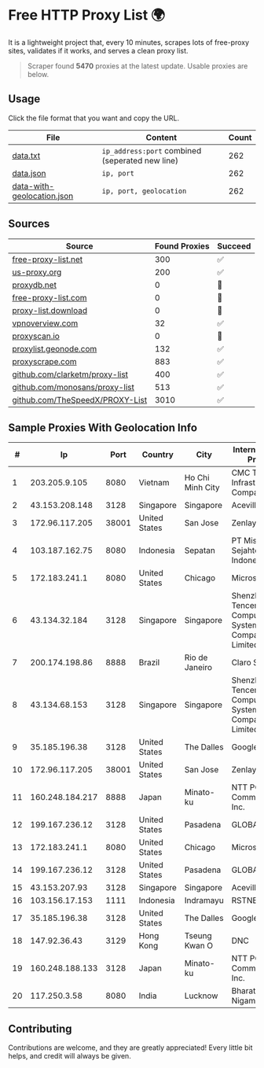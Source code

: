 
# Free HTTP Proxy List 🌍

It is a lightweight project that, every 10 minutes, scrapes lots of free-proxy sites, validates if it works, and serves a clean proxy list.


> Scraper found **5470** proxies at the latest update. Usable proxies are below.

## Usage

Click the file format that you want and copy the URL.


|File|Content|Count|
|----|-------|-----|
|[data.txt](https://raw.githubusercontent.com/themiralay/Proxy-List-World/master/data.txt)|`ip_address:port` combined (seperated new line)|262|
|[data.json](https://raw.githubusercontent.com/themiralay/Proxy-List-World/master/data.json)|`ip, port`|262|
|[data-with-geolocation.json](https://raw.githubusercontent.com/themiralay/Proxy-List-World/master/data-with-geolocation.json)|`ip, port, geolocation`|262|

## Sources

|Source|Found Proxies|Succeed|
|------|-------------|-------|
|[free-proxy-list.net](https://free-proxy-list.net)|300|✅|
|[us-proxy.org](https://www.us-proxy.org)|200|✅|
|[proxydb.net](http://proxydb.net)|0|🚫|
|[free-proxy-list.com](https://free-proxy-list.com/?page=&port=&type%5B%5D=http&type%5B%5D=https&up_time=0&search=Search)|0|🚫|
|[proxy-list.download](https://www.proxy-list.download/HTTP)|0|🚫|
|[vpnoverview.com](https://vpnoverview.com/privacy/anonymous-browsing/free-proxy-servers)|32|✅|
|[proxyscan.io](https://www.proxyscan.io)|0|🚫|
|[proxylist.geonode.com](https://proxylist.geonode.com/api/proxy-list?limit=300&page=1&sort_by=lastChecked&sort_type=desc&protocols=http,https)|132|✅|
|[proxyscrape.com](https://api.proxyscrape.com/v2/?request=displayproxies&protocol=http&timeout=10000&country=all&ssl=all&anonymity=all)|883|✅|
|[github.com/clarketm/proxy-list](https://raw.githubusercontent.com/clarketm/proxy-list/master/proxy-list-raw.txt)|400|✅|
|[github.com/monosans/proxy-list](https://raw.githubusercontent.com/monosans/proxy-list/main/proxies/http.txt)|513|✅|
|[github.com/TheSpeedX/PROXY-List](https://raw.githubusercontent.com/TheSpeedX/PROXY-List/master/http.txt)|3010|✅|


## Sample Proxies With Geolocation Info

|#|Ip|Port|Country|City|Internet Service Provider|
|-|--|----|-------|----|-------------------------|
|1|203.205.9.105|8080|Vietnam|Ho Chi Minh City|CMC Telecom Infrastructure Company|
|2|43.153.208.148|3128|Singapore|Singapore|Aceville Pte.ltd|
|3|172.96.117.205|38001|United States|San Jose|Zenlayer Inc|
|4|103.187.162.75|8080|Indonesia|Sepatan|PT Misqot Sejahtera Indonesia|
|5|172.183.241.1|8080|United States|Chicago|Microsoft|
|6|43.134.32.184|3128|Singapore|Singapore|Shenzhen Tencent Computer Systems Company Limited|
|7|200.174.198.86|8888|Brazil|Rio de Janeiro|Claro S.A|
|8|43.134.68.153|3128|Singapore|Singapore|Shenzhen Tencent Computer Systems Company Limited|
|9|35.185.196.38|3128|United States|The Dalles|Google LLC|
|10|172.96.117.205|38001|United States|San Jose|Zenlayer Inc|
|11|160.248.184.217|8888|Japan|Minato-ku|NTT PC Communications, Inc.|
|12|199.167.236.12|3128|United States|Pasadena|GLOBAL IT|
|13|172.183.241.1|8080|United States|Chicago|Microsoft|
|14|199.167.236.12|3128|United States|Pasadena|GLOBAL IT|
|15|43.153.207.93|3128|Singapore|Singapore|Aceville Pte.ltd|
|16|103.156.17.153|1111|Indonesia|Indramayu|RSTNET|
|17|35.185.196.38|3128|United States|The Dalles|Google LLC|
|18|147.92.36.43|3129|Hong Kong|Tseung Kwan O|DNC|
|19|160.248.188.133|3128|Japan|Minato-ku|NTT PC Communications, Inc.|
|20|117.250.3.58|8080|India|Lucknow|Bharat Sanchar Nigam Ltd|



## Contributing

Contributions are welcome, and they are greatly appreciated! Every
little bit helps, and credit will always be given.

